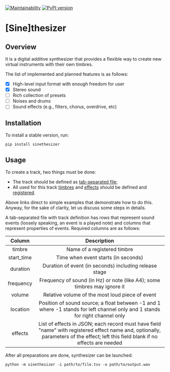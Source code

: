 [![Maintainability](https://api.codeclimate.com/v1/badges/a43618b5f9454d01186c/maintainability)](https://codeclimate.com/github/Nikolay-Lysenko/sinethesizer/maintainability)
[![PyPI version](https://badge.fury.io/py/sinethesizer.svg)](https://badge.fury.io/py/sinethesizer)

# [Sine]thesizer

## Overview

It is a digital additive synthesizer that provides a flexible way to create new virtual instruments with their own timbres.

The list of implemented and planned features is as follows:
- [x] High-level input format with enough freedom for user
- [x] Stereo sound
- [ ] Rich collection of presets
- [ ] Noises and drums
- [ ] Sound effects (e.g., filters, chorus, overdrive, etc)

## Installation

To install a stable version, run:
```
pip install sinethesizer
```

## Usage

To create a track, two things must be done:
* The track should be defined as [tab-separated file](https://github.com/Nikolay-Lysenko/sinethesizer/blob/master/docs/examples/scale.tsv);
* All used for this track [timbres](https://github.com/Nikolay-Lysenko/sinethesizer/blob/master/sinethesizer/presets/timbres.py) and [effects](https://github.com/Nikolay-Lysenko/sinethesizer/blob/master/sinethesizer/presets/effects.py) should be defined and [registered](https://github.com/Nikolay-Lysenko/sinethesizer//blob/master/sinethesizer/presets/registry.py).

Above links direct to simple examples that demonstrate how to do this. Anyway, for the sake of clarity, let us discuss some steps in details.

A tab-separated file with track definition has rows that represent sound events (loosely speaking, an event is a played note) and columns that represent properties of events. Required columns are as follows:

Column | Description
:-----: | :---------:
timbre | Name of a registered timbre
start_time | Time when event starts (in seconds)
duration | Duration of event (in seconds) including release stage
frequency | Frequency of sound (in Hz) or note (like A4); some timbres may ignore it
volume | Relative volume of the most loud piece of event
location | Position of sound source; a float between -1 and 1 where -1 stands for left channel only and 1 stands for right channel only
effects | List of effects in JSON; each record must have field "name" with registered effect name and, optionally, parameters of the effect; left this field blank if no effects are needed

After all preparations are done, synthesizer can be launched:
```
python -m sinethesizer -i path/to/file.tsv -o path/to/output.wav
```
